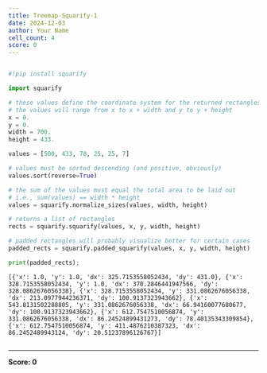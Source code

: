 ```yaml
---
title: Treemap-Squarify-1
date: 2024-12-03
author: Your Name
cell_count: 4
score: 0
---
```


```python

```


```python
#!pip install squarify
```


```python
import squarify

# these values define the coordinate system for the returned rectangles
# the values will range from x to x + width and y to y + height
x = 0.
y = 0.
width = 700.
height = 433.

values = [500, 433, 78, 25, 25, 7]

# values must be sorted descending (and positive, obviously)
values.sort(reverse=True)

# the sum of the values must equal the total area to be laid out
# i.e., sum(values) == width * height
values = squarify.normalize_sizes(values, width, height)

# returns a list of rectangles
rects = squarify.squarify(values, x, y, width, height)

# padded rectangles will probably visualize better for certain cases
padded_rects = squarify.padded_squarify(values, x, y, width, height)

print(padded_rects);
```

    [{'x': 1.0, 'y': 1.0, 'dx': 325.7153558052434, 'dy': 431.0}, {'x': 328.7153558052434, 'y': 1.0, 'dx': 370.2846441947566, 'dy': 328.0862676056338}, {'x': 328.7153558052434, 'y': 331.0862676056338, 'dx': 213.0977944236371, 'dy': 100.9137323943662}, {'x': 543.8131502288805, 'y': 331.0862676056338, 'dx': 66.94160077680677, 'dy': 100.9137323943662}, {'x': 612.7547510056874, 'y': 331.0862676056338, 'dx': 86.24524899431273, 'dy': 78.40135343309854}, {'x': 612.7547510056874, 'y': 411.4876210387323, 'dx': 86.2452489943124, 'dy': 20.51237896126767}]



```python

```


---
**Score: 0**